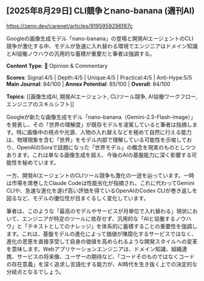 ## [2025年8月29日] CLI競争とnano-banana (週刊AI)

https://zenn.dev/carenet/articles/9195959296f87c

Googleの画像生成モデル「nano-banana」の登場と開発AIエージェントのCLI競争が激化する中、モデルが急速に入れ替わる環境でエンジニアはドメイン知識とAI協働ノウハウの汎用的な蓄積が重要だと筆者は強調する。

**Content Type**: 💭 Opinion & Commentary

**Scores**: Signal:4/5 | Depth:4/5 | Unique:4/5 | Practical:4/5 | Anti-Hype:5/5
**Main Journal**: 84/100 | **Annex Potential**: 85/100 | **Overall**: 84/100

**Topics**: [[画像生成AI, 開発AIエージェント, CLIツール競争, AI協働ワークフロー, エンジニアのスキルシフト]]

Googleが新たな画像生成モデル「nano-banana（Gemini-2.5-Flash-image）」を発表し、その「世界の理解度」が既存モデルを凌駕していると筆者は指摘します。特に画像中の視点や光源、人物の入れ替えなどを極めて自然に行える能力は、物理現象を含む「世界」をモデル内部で理解している可能性を示唆しており、OpenAIのSoraで話題になった「世界モデル」の概念を現実のものとしつつあります。これは単なる画像生成を超え、今後のAIの基盤能力に深く影響する可能性を秘めています。

一方、開発AIエージェントのCLIツール競争も激化の一途を辿っています。一時は市場を席巻したClaude Codeは性能劣化が指摘され、これに代わってGemini CLIや、急速な進化を遂げ高い評価を得ているOpenAIのCodex CLIが巻き返しを図るなど、モデルの優位性が目まぐるしく変化しています。

筆者は、このような「最高のモデルやサービスが月単位で入れ替わる」現状において、エンジニアが特定のツールに依存せず、汎用的な「AIと協働するノウハウ」と「テキストとしてのナレッジ」を体系的に蓄積することの重要性を強調します。これは、基盤モデルの進化によって価値が陳腐化するサービスではなく、進化の恩恵を直接享受して自身の価値を高められるような開発スタイルへの変革を意味します。Webアプリケーションエンジニアは、ドメイン知識、組織連携、サービスの将来像、ユーザーの期待など、「コードそのものではなくコードの存在意義」を深く追求し言語化する能力が、AI時代を生き抜く上での決定的な分岐点となるでしょう。